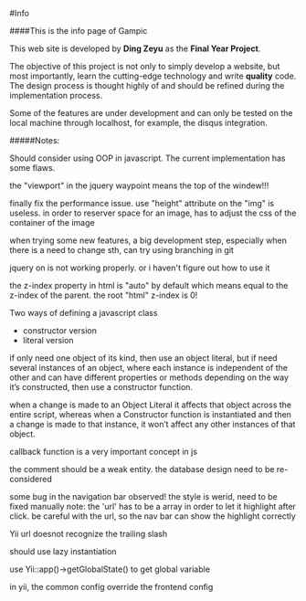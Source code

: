 #Info

####This is the info page of Gampic

This web site is developed by **Ding Zeyu** as the **Final Year Project**.

The objective of this project is not only to simply develop a website, but most importantly, learn the cutting-edge technology and write **quality** code. The design process is thought highly of and should be refined during the implementation process.

Some of the features are under development and can only be tested on the local machine through localhost, for example, the disqus
integration.

#####Notes:

Should consider using OOP in javascript.
The current implementation has some flaws.

the "viewport" in the jquery waypoint means the top of the windew!!!

finally fix the performance issue.
use "height" attribute on the "img" is useless.
in order to reserver space for an image, has to adjust the css of the container of the image

when trying some new features, a big development step, especially when there is a need to change sth, can try using
branching in git

jquery on is not working properly. or i haven't figure out how to use it

the z-index property in html is "auto" by default which means equal to the z-index of the parent. the root "html"
z-index is 0!

Two ways of defining a javascript class

*	constructor version
*	literal version

if only need one object of its kind, then use an object literal, but if need several instances of an object, where each instance
is independent of the other and can have different properties or methods depending on the way it’s constructed, then use a constructor function.

when a change is made to an Object Literal it affects that object across the entire script, whereas when
a Constructor function is instantiated and then a change is made to that instance, it won’t affect any
other instances of that object.

callback function is a very important concept in js

the comment should be a weak entity. the database design need to be re-considered

some bug in the navigation bar observed! the style is werid, need to be fixed manually
note: the 'url' has to be a array in order to let it highlight after click. be careful with the url, so the nav bar can show
the highlight correctly

Yii url doesnot recognize the trailing slash

should use lazy instantiation

use Yii::app()->getGlobalState() to get global variable

in yii, the common config override the frontend config